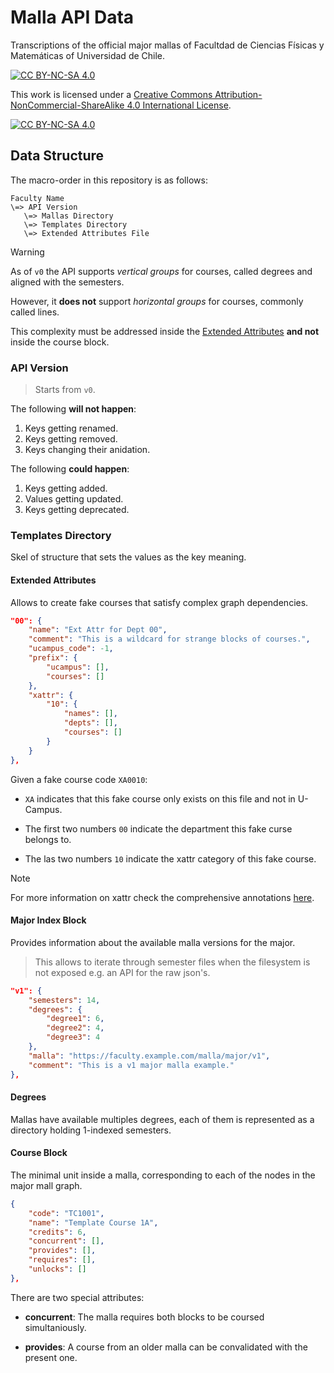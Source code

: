 # Malla API Data

Transcriptions of the official major mallas of Facultdad de Ciencias Físicas y Matemáticas of Universidad de Chile.

[![CC BY-NC-SA 4.0][cc-by-nc-sa-shield]][cc-by-nc-sa]

This work is licensed under a
[Creative Commons Attribution-NonCommercial-ShareAlike 4.0 International License][cc-by-nc-sa].

[![CC BY-NC-SA 4.0][cc-by-nc-sa-image]][cc-by-nc-sa]

[cc-by-nc-sa]: http://creativecommons.org/licenses/by-nc-sa/4.0/
[cc-by-nc-sa-image]: https://licensebuttons.net/l/by-nc-sa/4.0/88x31.png
[cc-by-nc-sa-shield]: https://img.shields.io/badge/License-CC%20BY--NC--SA%204.0-lightgrey.svg

## Data Structure

The macro-order in this repository is as follows:

```
Faculty Name
\=> API Version
   \=> Mallas Directory
   \=> Templates Directory
   \=> Extended Attributes File
```

> [!WARNING]
> As of `v0` the API supports *vertical groups* for courses, called degrees and aligned with the semesters.
>
> However, it **does not** support *horizontal groups* for courses, commonly called lines.
>
> This complexity must be addressed inside the [Extended Attributes](./EXTENDED_ATTR.md) **and not** inside the course block.

### API Version

> Starts from `v0`.

The following **will not happen**:

1. Keys getting renamed.
2. Keys getting removed.
3. Keys changing their anidation.

The following **could happen**:

1. Keys getting added.
2. Values getting updated.
3. Keys getting deprecated.

### Templates Directory

Skel of structure that sets the values as the key meaning.

#### Extended Attributes

Allows to create fake courses that satisfy complex graph dependencies.

```json
"00": {
    "name": "Ext Attr for Dept 00",
    "comment": "This is a wildcard for strange blocks of courses.",
    "ucampus_code": -1,
    "prefix": {
        "ucampus": [],
        "courses": []
    },
    "xattr": {
        "10": {
            "names": [],
            "depts": [],
            "courses": []
        }
    }
},
```

Given a fake course code `XA0010`:

* `XA` indicates that this fake course only exists on this file and not in U-Campus.

* The first two numbers `00` indicate the department this fake curse belongs to.

* The las two numbers `10` indicate the xattr category of this fake course.

> [!NOTE]
> For more information on xattr check the comprehensive annotations [here](./EXTENDED_ATTR.md).

#### Major Index Block

Provides information about the available malla versions for the major.

> This allows to iterate through semester files when the filesystem is not exposed e.g. an API for the raw json's.

```json
"v1": {
    "semesters": 14,
    "degrees": {
        "degree1": 6,
        "degree2": 4,
        "degree3": 4
    },
    "malla": "https://faculty.example.com/malla/major/v1",
    "comment": "This is a v1 major malla example."
},
```
#### Degrees

Mallas have available multiples degrees, each of them is represented as a directory holding 1-indexed semesters.

#### Course Block

The minimal unit inside a malla, corresponding to each of the nodes in the major mall graph.

```json
{
    "code": "TC1001",
    "name": "Template Course 1A",
    "credits": 6,
    "concurrent": [],
    "provides": [],
    "requires": [],
    "unlocks": []
},
```

There are two special attributes:

* **concurrent**: The malla requires both blocks to be coursed simultaniously.

* **provides**: A course from an older malla can be convalidated with the present one.

